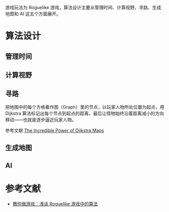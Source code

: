 游戏玩法为 Roguelike 游戏，算法设计主要从管理时间、计算视野、寻路、生成地图和 AI 这五个方面展开。

# 算法设计

## 管理时间

## 计算视野

## 寻路
把地图中的每个方格看作图（Graph）里的节点，以玩家人物所处位置为起点，用 Dijkstra 算法标记出每个节点到起点的距离，最后让怪物始终沿着距离减小的方向移动——也就是逐步逼近玩家人物。

参考文献 [The Incredible Power of Dijkstra Maps](./http://www.roguebasin.com/index.php?title=The_Incredible_Power_of_Dijkstra_Maps)

## 生成地图

## AI

# 参考文献
- [教你做游戏：浅谈 Roguelike 游戏中的算法](./https://www.gcores.com/articles/101550)
